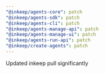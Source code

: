 ```yaml
---
"@inkeep/agents-core": patch
"@inkeep/agents-sdk": patch
"@inkeep/agents-cli": patch
"@inkeep/agents-manage-api": patch
"@inkeep/agents-manage-ui": patch
"@inkeep/agents-run-api": patch
"@inkeep/create-agents": patch
---
```


Updated inkeep pull significantly
